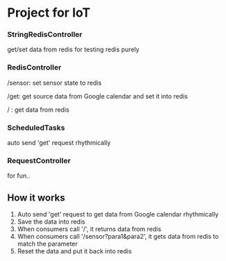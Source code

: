 # Project for IoT

### StringRedisController
get/set data from redis for testing redis purely

### RedisController
/sensor: set sensor state to redis

/get: get source data from Google calendar and set it into redis

/ : get data from redis

### ScheduledTasks
auto send 'get' request rhythmically


### RequestController
for fun..

## How it works
1. Auto send 'get' request to get data from Google calendar rhythmically
2. Save the data into redis
3. When consumers call '/', it returns data from redis
4. When consumers call '/sensor?para1&para2', it gets data from redis to match the parameter
5. Reset the data and put it back into redis
